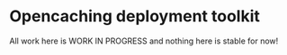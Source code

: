 # Opencaching deployment toolkit
All work here is WORK IN PROGRESS and nothing here is stable for now!
